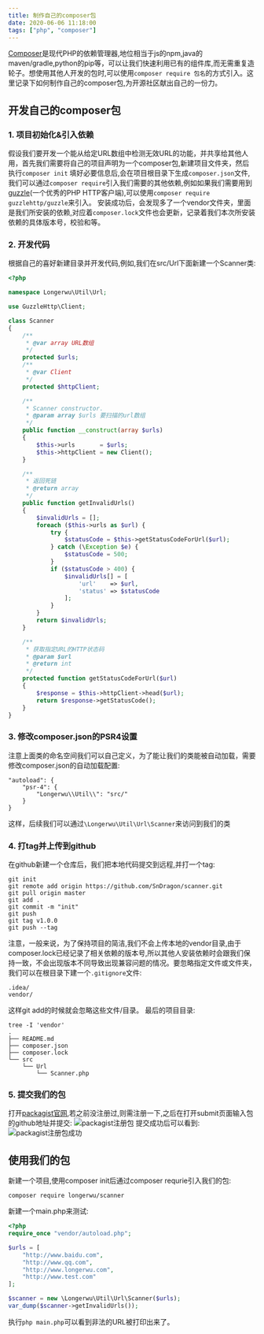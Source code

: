 ```yaml
---
title: 制作自己的composer包
date: 2020-06-06 11:18:00
tags: ["php", "composer"]
---
```

[Composer](https://getcomposer.org/)是现代PHP的依赖管理器,地位相当于js的npm,java的maven/gradle,python的pip等，可以让我们快速利用已有的组件库,而无需重复造轮子。想使用其他人开发的包时,可以使用`composer require 包名`的方式引入。这里记录下如何制作自己的composer包,为开源社区献出自己的一份力。
<!--more-->
## 开发自己的composer包
### 1. 项目初始化&引入依赖

假设我们要开发一个能从给定URL数组中检测无效URL的功能，并共享给其他人用，首先我们需要将自己的项目声明为一个composer包,新建项目文件夹，然后执行`composer init`
填好必要信息后,会在项目根目录下生成`composer.json`文件,我们可以通过`composer require`引入我们需要的其他依赖,例如如果我们需要用到[guzzle](http://docs.guzzlephp.org/en/stable/)(一个优秀的PHP HTTP客户端),可以使用`composer require guzzlehttp/guzzle`来引入。
安装成功后，会发现多了一个vendor文件夹，里面是我们所安装的依赖,对应着`composer.lock`文件也会更新，记录着我们本次所安装依赖的具体版本号，校验和等。

### 2. 开发代码
根据自己的喜好新建目录并开发代码,例如,我们在src/Url下面新建一个Scanner类:
```php
<?php

namespace Longerwu\Util\Url;

use GuzzleHttp\Client;

class Scanner
{
    /**
     * @var array URL数组
     */
    protected $urls;
    /**
     * @var Client
     */
    protected $httpClient;

    /**
     * Scanner constructor.
     * @param array $urls 要扫描的url数组
     */
    public function __construct(array $urls)
    {
        $this->urls       = $urls;
        $this->httpClient = new Client();
    }

    /**
     * 返回死链
     * @return array
     */
    public function getInvalidUrls()
    {
        $invalidUrls = [];
        foreach ($this->urls as $url) {
            try {
                $statusCode = $this->getStatusCodeForUrl($url);
            } catch (\Exception $e) {
                $statusCode = 500;
            }
            if ($statusCode > 400) {
                $invalidUrls[] = [
                    'url'    => $url,
                    'status' => $statusCode
                ];
            }
        }
        return $invalidUrls;
    }

    /**
     * 获取指定URL的HTTP状态码
     * @param $url
     * @return int
     */
    protected function getStatusCodeForUrl($url)
    {
        $response = $this->httpClient->head($url);
        return $response->getStatusCode();
    }
}
```

### 3. 修改composer.json的PSR4设置
注意上面类的命名空间我们可以自己定义，为了能让我们的类能被自动加载，需要修改composer.json的自动加载配置:
```
"autoload": {
    "psr-4": {
        "Longerwu\\Util\\": "src/"
    }
}
```
这样，后续我们可以通过`\Longerwu\Util\Url\Scanner`来访问到我们的类
### 4. 打tag并上传到github
在github新建一个仓库后，我们把本地代码提交到远程,并打一个tag:
```
git init
git remote add origin https://github.com/SnDragon/scanner.git
git pull origin master
git add .
git commit -m "init" 
git push
git tag v1.0.0
git push --tag
```
注意，一般来说，为了保持项目的简洁,我们不会上传本地的vendor目录,由于composer.lock已经记录了相关依赖的版本号,所以其他人安装依赖时会跟我们保持一致，不会出现版本不同导致出现兼容问题的情况。要忽略指定文件或文件夹，我们可以在根目录下建一个`.gitignore`文件:
```
.idea/
vendor/
```
这样git add的时候就会忽略这些文件/目录。
最后的项目目录:
```
tree -I 'vendor'
.
├── README.md
├── composer.json
├── composer.lock
└── src
    └── Url
        └── Scanner.php
```

### 5. 提交我们的包
打开[packagist官网](https://packagist.org/),若之前没注册过,则需注册一下,之后在打开submit页面输入包的github地址并提交:
![packagist注册包](https://longerwu-1252728875.cos.ap-guangzhou.myqcloud.com/packagist.png)
提交成功后可以看到:
![packagist注册包成功](https://longerwu-1252728875.cos.ap-guangzhou.myqcloud.com/packagist_scanner.png)

## 使用我们的包

新建一个项目,使用composer init后通过composer requrie引入我们的包:
```
composer require longerwu/scanner
```
新建一个main.php来测试:
```php
<?php
require_once "vendor/autoload.php";

$urls = [
    "http://www.baidu.com",
    "http://www.qq.com",
    "http://www.longerwu.com",
    "http://www.test.com"
];

$scanner = new \Longerwu\Util\Url\Scanner($urls);
var_dump($scanner->getInvalidUrls());
```
执行`php main.php`可以看到非法的URL被打印出来了。